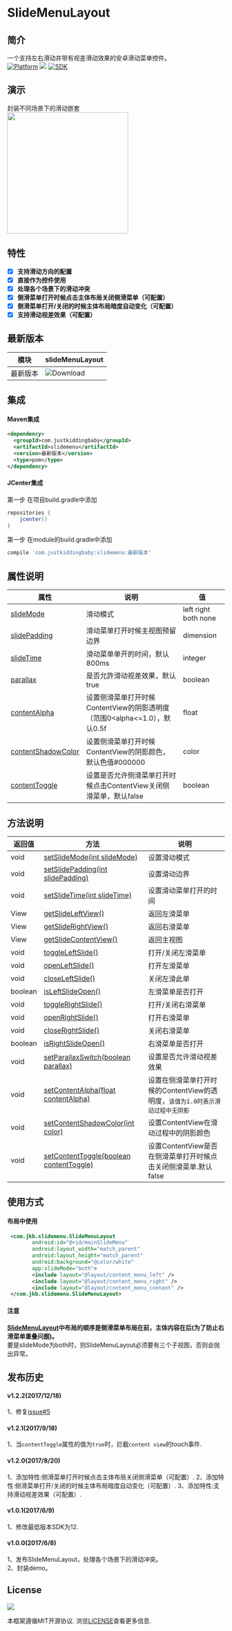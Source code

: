# SlideMenuLayout
## 简介
一个支持左右滑动并带有视差滑动效果的安卓滑动菜单控件。   
[![Platform](https://img.shields.io/badge/platform-android-green.svg)](http://developer.android.com/index.html)
<img src="https://img.shields.io/badge/license-Apache 2.0-green.svg?style=flat">
[![SDK](https://img.shields.io/badge/API-12%2B-green.svg?style=flat)](https://android-arsenal.com/api?level=11)

## 演示
  封装不同场景下的滑动嵌套  
<img src="/gif/demo2.gif" width="280px"/>

## 特性
- [x] **支持滑动方向的配置**  
- [x] **直接作为控件使用**  
- [x] **处理各个场景下的滑动冲突**  
- [x] **侧滑菜单打开时候点击主体布局关闭侧滑菜单（可配置）**
- [x] **侧滑菜单打开/关闭的时候主体布局暗度自动变化（可配置）**
- [x] **支持滑动视差效果（可配置）**

## 最新版本
|模块|slideMenuLayout|
|---|---|
|最新版本|![Download](https://api.bintray.com/packages/jkb/maven/slidemenu/images/download.svg)|

## 集成
#### Maven集成
```xml
<dependency>
  <groupId>com.justkiddingbaby</groupId>
  <artifactId>slidemenu</artifactId>
  <version>最新版本</version>
  <type>pom</type>
</dependency>
```
#### JCenter集成
第一步 在项目build.gradle中添加
```gradle
repositories {
    jcenter()
}
```
第一步 在module的build.gradle中添加
```gradle
compile 'com.justkiddingbaby:slidemenu:最新版本'
```

## 属性说明
|属性|说明|值|
|---|---|---|
|[slideMode](/slidemenu/src/main/res/values/attrs.xml)|滑动模式|left right both none|
|[slidePadding](/slidemenu/src/main/res/values/attrs.xml)|滑动菜单打开时候主视图预留边界|dimension|
|[slideTime](/slidemenu/src/main/res/values/attrs.xml)|滑动菜单单开的时间，默认800ms|integer|
|[parallax](/slidemenu/src/main/res/values/attrs.xml)|是否允許滑动视差效果，默认true|boolean|
|[contentAlpha](/slidemenu/src/main/res/values/attrs.xml)|设置侧滑菜单打开时候ContentView的阴影透明度（范围0<alpha<=1.0），默认0.5f|float|
|[contentShadowColor](/slidemenu/src/main/res/values/attrs.xml)|设置侧滑菜单打开时候ContentView的阴影颜色，默认色值#000000|color|
|[contentToggle](/slidemenu/src/main/res/values/attrs.xml)|设置是否允许侧滑菜单打开时候点击ContentView关闭侧滑菜单，默认false|boolean|

## 方法说明
|返回值|方法|说明|
|---|---|---|
|void|[setSlideMode(int slideMode)](/slidemenu/src/main/java/com/jkb/slidemenu/SlideMenuAction.java)|设置滑动模式|
|void|[setSlidePadding(int slidePadding)](/slidemenu/src/main/java/com/jkb/slidemenu/SlideMenuAction.java)|设置滑动边界|
|void|[setSlideTime(int slideTime)](/slidemenu/src/main/java/com/jkb/slidemenu/SlideMenuAction.java)|设置滑动菜单打开的时间|
|View|[getSlideLeftView()](/slidemenu/src/main/java/com/jkb/slidemenu/SlideMenuAction.java)|返回左滑菜单|
|View|[getSlideRightView()](/slidemenu/src/main/java/com/jkb/slidemenu/SlideMenuAction.java)|返回右滑菜单|
|View|[getSlideContentView()](/slidemenu/src/main/java/com/jkb/slidemenu/SlideMenuAction.java)|返回主视图|
|void|[toggleLeftSlide()](/slidemenu/src/main/java/com/jkb/slidemenu/SlideMenuAction.java)|打开/关闭左滑菜单|
|void|[openLeftSlide()](/slidemenu/src/main/java/com/jkb/slidemenu/SlideMenuAction.java)|打开左滑菜单|
|void|[closeLeftSlide()](/slidemenu/src/main/java/com/jkb/slidemenu/SlideMenuAction.java)|关闭左滑此单|
|boolean|[isLeftSlideOpen()](/slidemenu/src/main/java/com/jkb/slidemenu/SlideMenuAction.java)|左滑菜单是否打开|
|void|[toggleRightSlide()](/slidemenu/src/main/java/com/jkb/slidemenu/SlideMenuAction.java)|打开/关闭右滑菜单|
|void|[openRightSlide()](/slidemenu/src/main/java/com/jkb/slidemenu/SlideMenuAction.java)|打开右滑菜单|
|void|[closeRightSlide()](/slidemenu/src/main/java/com/jkb/slidemenu/SlideMenuAction.java)|关闭右滑菜单|
|boolean|[isRightSlideOpen()](/slidemenu/src/main/java/com/jkb/slidemenu/SlideMenuAction.java)|右滑菜单是否打开|
|void|[setParallaxSwitch(boolean parallax)](/slidemenu/src/main/java/com/jkb/slidemenu/SlideMenuAction.java)|设置是否允许滑动视差效果|
|void|[setContentAlpha(float contentAlpha)](/slidemenu/src/main/java/com/jkb/slidemenu/SlideMenuAction.java)|设置在侧滑菜单打开时候的ContentView的透明度，`该值为1.0时表示滑动过程中无阴影`|
|void|[setContentShadowColor(int color)](/slidemenu/src/main/java/com/jkb/slidemenu/SlideMenuAction.java)|设置ContentView在滑动过程中的阴影颜色|
|void|[setContentToggle(boolean contentToggle)](/slidemenu/src/main/java/com/jkb/slidemenu/SlideMenuAction.java)|设置ContentView是否在侧滑菜单打开时候点击关闭侧滑菜单.默认false|

## 使用方式
#### 布局中使用
```xml
 <com.jkb.slidemenu.SlideMenuLayout
        android:id="@+id/mainSlideMenu"
        android:layout_width="match_parent"
        android:layout_height="match_parent"
        android:background="@color/white"
        app:slideMode="both">
        <include layout="@layout/content_menu_left" />
        <include layout="@layout/content_menu_right" />
        <include layout="@layout/content_menu_content" />
 </com.jkb.slidemenu.SlideMenuLayout>
 ```
 #### 注意
 **[SlideMenuLayout](/slidemenu/src/main/java/com/jkb/slidemenu/SlideMenuLayout.java)中布局的顺序是侧滑菜单布局在前，主体内容在后(为了防止右滑菜单重叠问题)。**   
 要是slideMode为both时，则SlideMenuLayout必须要有三个子视图，否则会抛出异常。
 
## 发布历史
#### v1.2.2(2017/12/18)
1、修复[issue#5](https://github.com/JustKiddingBaby/SlideMenuLayout/issues/5)
#### v1.2.1(2017/9/18)
1、当`contentToggle`属性的值为`true`时，拦截`content view`的touch事件.
#### v1.2.0(2017/8/20)
1、添加特性:侧滑菜单打开时候点击主体布局关闭侧滑菜单（可配置）.
2、添加特性:侧滑菜单打开/关闭的时候主体布局暗度自动变化（可配置）.
3、添加特性:支持滑动视差效果（可配置）.
#### v1.0.1(2017/6/9)
1、修改最低版本SDK为12.
#### v1.0.0(2017/6/8)
1、发布SlideMenuLayout，处理各个场景下的滑动冲突。  
2、封装demo。

## License
![](https://upload.wikimedia.org/wikipedia/commons/thumb/f/f8/License_icon-mit-88x31-2.svg/128px-License_icon-mit-88x31-2.svg.png)

本框架遵循MIT开源协议. 浏览[LICENSE](https://opensource.org/licenses/MIT)查看更多信息.